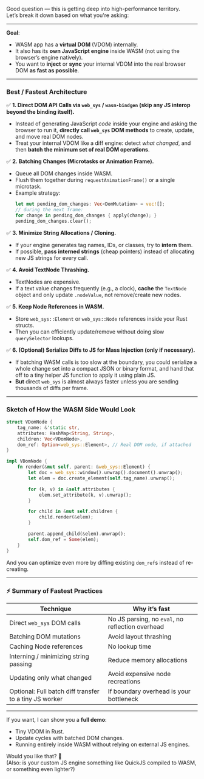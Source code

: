 Good question — this is getting deep into high-performance territory.  
Let’s break it down based on what you're asking:

---

**Goal**:  
- WASM app has a **virtual DOM** (VDOM) internally.  
- It also has its **own JavaScript engine** inside WASM (not using the browser’s engine natively).
- You want to **inject** or **sync** your internal VDOM into the real browser DOM **as fast as possible**.

---

### Best / Fastest Architecture

✅ **1. Direct DOM API Calls via `web_sys` / `wasm-bindgen` (skip any JS interop beyond the binding itself).**  
  - Instead of generating JavaScript *code* inside your engine and asking the browser to run it, **directly call `web_sys` DOM methods** to create, update, and move real DOM nodes.
  - Treat your internal VDOM like a diff engine: detect *what changed*, and then **batch the minimum set of real DOM operations**.

✅ **2. Batching Changes (Microtasks or Animation Frame).**
  - Queue all DOM changes inside WASM.
  - Flush them together during `requestAnimationFrame()` or a single microtask.
  - Example strategy:  
    ```rust
    let mut pending_dom_changes: Vec<DomMutation> = vec![];
    // during the next frame:
    for change in pending_dom_changes { apply(change); }
    pending_dom_changes.clear();
    ```

✅ **3. Minimize String Allocations / Cloning.**
  - If your engine generates tag names, IDs, or classes, try to **intern** them.
  - If possible, **pass interned strings** (cheap pointers) instead of allocating new JS strings for every call.

✅ **4. Avoid TextNode Thrashing.**
  - TextNodes are expensive.
  - If a text value changes frequently (e.g., a clock), **cache** the `TextNode` object and only update `.nodeValue`, not remove/create new nodes.

✅ **5. Keep Node References in WASM.**
  - Store `web_sys::Element` or `web_sys::Node` references inside your Rust structs.
  - Then you can efficiently update/remove without doing slow `querySelector` lookups.

✅ **6. (Optional) Serialize Diffs to JS for Mass Injection (only if necessary).**
  - If batching WASM calls is too slow at the boundary, you could serialize a whole change set into a compact JSON or binary format, and hand that off to a tiny helper JS function to apply it using plain JS.
  - **But** direct `web_sys` is almost always faster unless you are sending thousands of diffs per frame.

---

### Sketch of How the WASM Side Would Look

```rust
struct VDomNode {
    tag_name: &'static str,
    attributes: HashMap<String, String>,
    children: Vec<VDomNode>,
    dom_ref: Option<web_sys::Element>, // Real DOM node, if attached
}

impl VDomNode {
    fn render(&mut self, parent: &web_sys::Element) {
        let doc = web_sys::window().unwrap().document().unwrap();
        let elem = doc.create_element(self.tag_name).unwrap();

        for (k, v) in &self.attributes {
            elem.set_attribute(k, v).unwrap();
        }

        for child in &mut self.children {
            child.render(&elem);
        }

        parent.append_child(&elem).unwrap();
        self.dom_ref = Some(elem);
    }
}
```

And you can optimize even more by diffing existing `dom_ref`s instead of re-creating.

---

### ⚡️ Summary of Fastest Practices

| Technique                     | Why it’s fast |
|--------------------------------|---------------|
| Direct `web_sys` DOM calls     | No JS parsing, no `eval`, no reflection overhead |
| Batching DOM mutations         | Avoid layout thrashing |
| Caching Node references        | No lookup time |
| Interning / minimizing string passing | Reduce memory allocations |
| Updating only what changed     | Avoid expensive node recreations |
| Optional: Full batch diff transfer to a tiny JS worker | If boundary overhead is your bottleneck |

---

If you want, I can show you a **full demo**:  
- Tiny VDOM in Rust.  
- Update cycles with batched DOM changes.  
- Running entirely inside WASM without relying on external JS engines.  

Would you like that? 🚀  
(Also: is your custom JS engine something like QuickJS compiled to WASM, or something even lighter?)  
